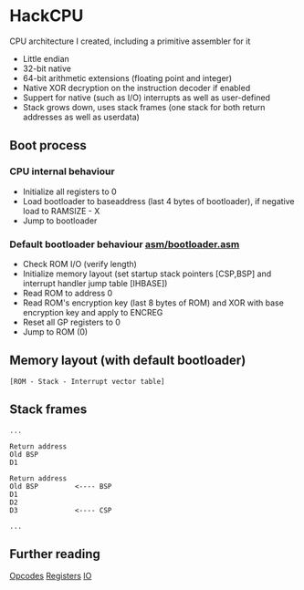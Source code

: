 # HackCPU
CPU architecture I created, including a primitive assembler for it
- Little endian
- 32-bit native
- 64-bit arithmetic extensions (floating point and integer)
- Native XOR decryption on the instruction decoder if enabled
- Suppert for native (such as I/O) interrupts as well as user-defined
- Stack grows down, uses stack frames (one stack for both return addresses as well as userdata)

## Boot process
### CPU internal behaviour
- Initialize all registers to 0
- Load bootloader to baseaddress (last 4 bytes of bootloader), if negative load to RAMSIZE - X
- Jump to bootloader
### Default bootloader behaviour [asm/bootloader.asm](asm/bootloader.asm)
- Check ROM I/O (verify length)
- Initialize memory layout (set startup stack pointers [CSP,BSP] and interrupt handler jump table [IHBASE])
- Read ROM to address 0
- Read ROM's encryption key (last 8 bytes of ROM) and XOR with base encryption key and apply to ENCREG
- Reset all GP registers to 0
- Jump to ROM (0)

## Memory layout (with default bootloader)
`[ROM - Stack - Interrupt vector table]`

## Stack frames
```
...

Return address
Old BSP
D1

Return address
Old BSP         <---- BSP
D1
D2
D3              <---- CSP

...
```

## Further reading
[Opcodes](docs/OPCODES.md)
[Registers](docs/REGISTERS.md)
[IO](docs/IO.md)
